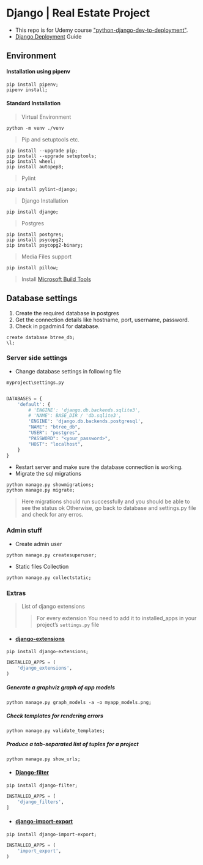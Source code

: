 # Django | Real Estate Project
- This repo is for Udemy course 
["python-django-dev-to-deployment"](https://www.udemy.com/course/python-django-dev-to-deployment/).
- [Django Deployment](https://gist.github.com/bradtraversy/cfa565b879ff1458dba08f423cb01d71) Guide

## Environment
#### Installation using pipenv
```
pip install pipenv;
pipenv install;
```
#### Standard Installation
> Virtual Environment
```
python -m venv ./venv
```
> Pip and setuptools etc.
````
pip install --upgrade pip;
pip install --upgrade setuptools;
pip install wheel;
pip install autopep8;
````
> Pylint
```
pip install pylint-django;
```
> Django Installation
````
pip install django;
````
> Postgres
````
pip install postgres;
pip install psycopg2;
pip install psycopg2-binary;
````
> Media Files support
```
pip install pillow;
```

> Install [Microsoft Build Tools](https://visualstudio.microsoft.com/visual-cpp-build-tools/)
## Database settings
1. Create the required database in postgres
2. Get the connection details like hostname, port, username, password.
3. Check in pgadmin4 for database.
```postgresql
create database btree_db;
\l;
```
### Server side settings
- Change database settings in following file
````
myproject\settings.py
````
```python

DATABASES = {
    'default': {
        # 'ENGINE': 'django.db.backends.sqlite3',
        # 'NAME': BASE_DIR / 'db.sqlite3',
        'ENGINE': 'django.db.backends.postgresql',
        "NAME": "btree_db",
        "USER": "postgres",
        "PASSWORD": "<your_password>",
        "HOST": "localhost",
    }
}
```
- Restart server and make sure the database connection is working.
- Migrate the sql migrations
```
python manage.py showmigrations;
python manage.py migrate;
```
> Here migrations should run successfully and you should be able to see the status ok
> Otherwise, go back to database and settings.py file and check for any erros.

### Admin stuff

- Create admin user
```
python manage.py createsuperuser;
```
- Static files Collection
````
python manage.py collectstatic;
````

### Extras
> List of django extensions
>> For every extension You need to add it to installed_apps in your project’s ``settings.py`` file

- #### [django-extensions](https://django-extensions.readthedocs.io/en/latest/)

```
pip install django-extensions;
```
```python
INSTALLED_APPS = (
    'django_extensions',
)
```
##### Generate a graphviz graph of app models

```
python manage.py graph_models -a -o myapp_models.png;
```

##### Check templates for rendering errors

```
python manage.py validate_templates;
```
##### Produce a tab-separated list of tuples for a project

```
python manage.py show_urls;
```
- #### [Django-filter](https://django-filter.readthedocs.io/en/stable/index.html)
```
pip install django-filter;
```
```python
INSTALLED_APPS = [
    'django_filters',
]
```
- #### [django-import-export](https://django-import-export.readthedocs.io/en/latest/index.html)
```
pip install django-import-export;
```
```python
INSTALLED_APPS = (
    'import_export',
)
```
